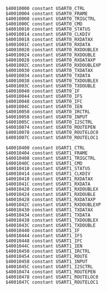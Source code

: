     $40010000 constant USART0_CTRL
    $40010004 constant USART0_FRAME
    $40010008 constant USART0_TRIGCTRL
    $4001000C constant USART0_CMD
    $40010010 constant USART0_STATUS
    $40010014 constant USART0_CLKDIV
    $40010018 constant USART0_RXDATAX
    $4001001C constant USART0_RXDATA
    $40010020 constant USART0_RXDOUBLEX
    $40010024 constant USART0_RXDOUBLE
    $40010028 constant USART0_RXDATAXP
    $4001002C constant USART0_RXDOUBLEXP
    $40010030 constant USART0_TXDATAX
    $40010034 constant USART0_TXDATA
    $40010038 constant USART0_TXDOUBLEX
    $4001003C constant USART0_TXDOUBLE
    $40010040 constant USART0_IF
    $40010044 constant USART0_IFS
    $40010048 constant USART0_IFC
    $4001004C constant USART0_IEN
    $40010050 constant USART0_IRCTRL
    $40010058 constant USART0_INPUT
    $4001005C constant USART0_I2SCTRL
    $40010074 constant USART0_ROUTEPEN
    $40010078 constant USART0_ROUTELOC0
    $4001007C constant USART0_ROUTELOC1

    $40010400 constant USART1_CTRL
    $40010404 constant USART1_FRAME
    $40010408 constant USART1_TRIGCTRL
    $4001040C constant USART1_CMD
    $40010410 constant USART1_STATUS
    $40010414 constant USART1_CLKDIV
    $40010418 constant USART1_RXDATAX
    $4001041C constant USART1_RXDATA
    $40010420 constant USART1_RXDOUBLEX
    $40010424 constant USART1_RXDOUBLE
    $40010428 constant USART1_RXDATAXP
    $4001042C constant USART1_RXDOUBLEXP
    $40010430 constant USART1_TXDATAX
    $40010434 constant USART1_TXDATA
    $40010438 constant USART1_TXDOUBLEX
    $4001043C constant USART1_TXDOUBLE
    $40010440 constant USART1_IF
    $40010444 constant USART1_IFS
    $40010448 constant USART1_IFC
    $4001044C constant USART1_IEN
    $40010450 constant USART1_IRCTRL
    $40010454 constant USART1_ROUTE
    $40010458 constant USART1_INPUT
    $4001045C constant USART1_I2SCTRL
    $40010474 constant USART1_ROUTEPEN
    $40010478 constant USART1_ROUTELOC0
    $4001047C constant USART1_ROUTELOC1
